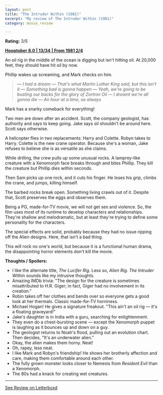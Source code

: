 ```yaml
---
layout: post
title: "The Intruder Within (1981)"
excerpt: "My review of The Intruder Within (1981)"
category: movie_review

---
```


**Rating:** 3/5

<b><a href="">Hooptober 8.0 | 13/34 | From 1981 2/4</a></b>

An oil rig in the middle of the ocean is digging but isn't hitting oil. At 20,000 feet, they should have hit oil by now.

Phillip wakes up screaming, and Mark checks on him.

<blockquote><i>— I had a dream
— That's what Martin Luther King said, but this isn't it
— Something bad is gonna happen
— Yeah, we're going to be busting our backs for the glory of Zortron Oil
— I dreamt we're all gonna die
— An hour at a time, as always</i></blockquote>

Mark has a snarky comeback for everything!

Two men are down after an accident. Scott, the company geologist, has authority and says to keep going. Jake says oil shouldn't be around here. Scott says otherwise.

A helicopter flies in two replacements: Harry and Colette. Robyn takes to Harry. Colette is the new crane operator. Because she's a woman, Jake refuses to believe she is as versatile as she claims.

While drilling, the crew pulls up some unusual rocks. A lamprey-like creature with a Xenomorph face breaks through and bites Phillip. They kill the creature but Phillip dies within seconds.

Then Sam picks up one rock, and it cuts his finger. He loses his grip, climbs the crane, and jumps, killing himself.

The barbed rocks break open. Something living crawls out of it. Despite that, Scott preserves the eggs and observes them.

Being a PG, made-for-TV movie, we will not get sex and violence. So, the film uses most of its runtime to develop characters and relationships. They're shallow and melodramatic, but at least they're trying to define some personality for the characters.

The special effects are solid, probably because they had no issue ripping off the Alien designs. Here, that isn't a bad thing.

This will rock no one's world, but because it is a functional human drama, the disappointing horror elements don't kill the movie.

<b>Thoughts / Spoilers:</b>
* I like the alternate title, <i>The Lucifer Rig</i>. Less so, <i>Alien Rig</i>. <i>The Intruder Within</i> sounds like my intrusive thoughts.
* Amazing IMDb trivia: "The design for the creature is sometimes misattributed to H.R. Giger; in fact, Giger had no involvement in its creation."
* Robin takes off her clothes and bends over so everyone gets a good look at her thermals. Classic made-for-TV horniness.
* Michael Hogan! He gives a signature freakout. "This ain't an oil rig — it's a floating graveyard!"
* Jake's daughter is in India with a guru, searching for enlightenment.
* They even do a chest-bursting scene — except the Xenomorph puppet is laughing as it bounces up and down on a guy.
* The geologist returns to Noah's flood, pulling out an evolution chart. Then decides, "It's an underwater alien."
* Okay, the alien makes them horny. Neat!
* Oh, rapey, less neat.
* I like Mark and Robyn's friendship! He shows her brotherly affection and care, making them comfortable around each other.
* The fully grown monster looks closer to Nemesis from <i>Resident Evil</i> than a Xenomorph.
* The 80s had a knack for creating wet creatures.

<hr>

[See Review on Letterboxd](https://boxd.it/5AOZi5)

